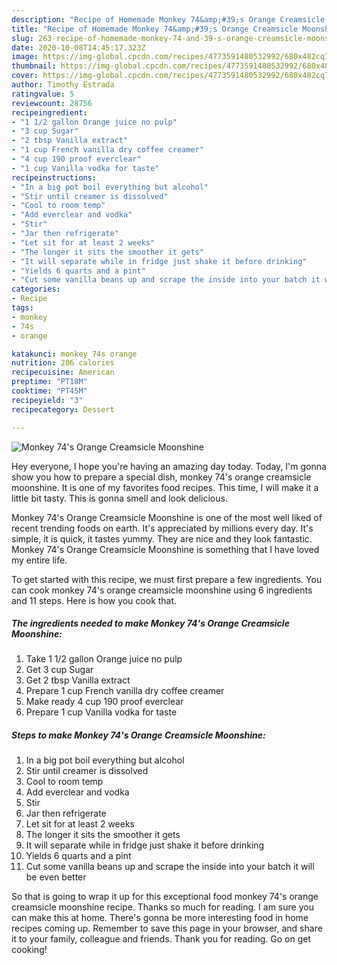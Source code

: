```yaml
---
description: "Recipe of Homemade Monkey 74&amp;#39;s Orange Creamsicle Moonshine"
title: "Recipe of Homemade Monkey 74&amp;#39;s Orange Creamsicle Moonshine"
slug: 263-recipe-of-homemade-monkey-74-and-39-s-orange-creamsicle-moonshine
date: 2020-10-08T14:45:17.323Z
image: https://img-global.cpcdn.com/recipes/4773591480532992/680x482cq70/monkey-74s-orange-creamsicle-moonshine-recipe-main-photo.jpg
thumbnail: https://img-global.cpcdn.com/recipes/4773591480532992/680x482cq70/monkey-74s-orange-creamsicle-moonshine-recipe-main-photo.jpg
cover: https://img-global.cpcdn.com/recipes/4773591480532992/680x482cq70/monkey-74s-orange-creamsicle-moonshine-recipe-main-photo.jpg
author: Timothy Estrada
ratingvalue: 5
reviewcount: 28756
recipeingredient:
- "1 1/2 gallon Orange juice no pulp"
- "3 cup Sugar"
- "2 tbsp Vanilla extract"
- "1 cup French vanilla dry coffee creamer"
- "4 cup 190 proof everclear"
- "1 cup Vanilla vodka for taste"
recipeinstructions:
- "In a big pot boil everything but alcohol"
- "Stir until creamer is dissolved"
- "Cool to room temp"
- "Add everclear and vodka"
- "Stir"
- "Jar then refrigerate"
- "Let sit for at least 2 weeks"
- "The longer it sits the smoother it gets"
- "It will separate while in fridge just shake it before drinking"
- "Yields 6 quarts and a pint"
- "Cut some vanilla beans up and scrape the inside into your batch it will be even better"
categories:
- Recipe
tags:
- monkey
- 74s
- orange

katakunci: monkey 74s orange 
nutrition: 286 calories
recipecuisine: American
preptime: "PT18M"
cooktime: "PT45M"
recipeyield: "3"
recipecategory: Dessert

---
```



![Monkey 74&#39;s Orange Creamsicle Moonshine](https://img-global.cpcdn.com/recipes/4773591480532992/680x482cq70/monkey-74s-orange-creamsicle-moonshine-recipe-main-photo.jpg)

Hey everyone, I hope you're having an amazing day today. Today, I'm gonna show you how to prepare a special dish, monkey 74&#39;s orange creamsicle moonshine. It is one of my favorites food recipes. This time, I will make it a little bit tasty. This is gonna smell and look delicious.



Monkey 74&#39;s Orange Creamsicle Moonshine is one of the most well liked of recent trending foods on earth. It's appreciated by millions every day. It's simple, it is quick, it tastes yummy. They are nice and they look fantastic. Monkey 74&#39;s Orange Creamsicle Moonshine is something that I have loved my entire life.


To get started with this recipe, we must first prepare a few ingredients. You can cook monkey 74&#39;s orange creamsicle moonshine using 6 ingredients and 11 steps. Here is how you cook that.

<!--inarticleads1-->

##### The ingredients needed to make Monkey 74&#39;s Orange Creamsicle Moonshine:

1. Take 1 1/2 gallon Orange juice no pulp
1. Get 3 cup Sugar
1. Get 2 tbsp Vanilla extract
1. Prepare 1 cup French vanilla dry coffee creamer
1. Make ready 4 cup 190 proof everclear
1. Prepare 1 cup Vanilla vodka for taste




<!--inarticleads2-->

##### Steps to make Monkey 74&#39;s Orange Creamsicle Moonshine:

1. In a big pot boil everything but alcohol
1. Stir until creamer is dissolved
1. Cool to room temp
1. Add everclear and vodka
1. Stir
1. Jar then refrigerate
1. Let sit for at least 2 weeks
1. The longer it sits the smoother it gets
1. It will separate while in fridge just shake it before drinking
1. Yields 6 quarts and a pint
1. Cut some vanilla beans up and scrape the inside into your batch it will be even better




So that is going to wrap it up for this exceptional food monkey 74&#39;s orange creamsicle moonshine recipe. Thanks so much for reading. I am sure you can make this at home. There's gonna be more interesting food in home recipes coming up. Remember to save this page in your browser, and share it to your family, colleague and friends. Thank you for reading. Go on get cooking!
